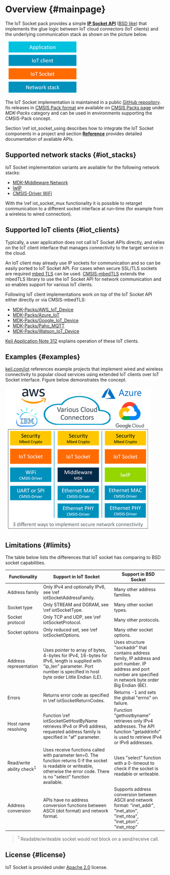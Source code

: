 # Overview {#mainpage}

The IoT Socket pack provides a simple [**IP Socket API**](./modules.html) ([BSD like](https://en.wikipedia.org/wiki/Berkeley_sockets)) that implements the glue logic between IoT cloud connectors (IoT clients) and the underlying communication stack as shown on the picture below.

![Structure of an IoT application](./images/iot_block_diagram.png)

The IoT Socket implementation is maintained in a public [GitHub repository](https://github.com/MDK-Packs/IoT_Socket). Its releases in [CMSIS Pack format](https://www.open-cmsis-pack.org/) are available on [CMSIS Packs page](https://developer.arm.com/tools-and-software/embedded/cmsis/cmsis-packs) under *MDK-Packs* category and can be used in environments supporting the CMSIS-Pack concept.

Section \ref iot_socket_using describes how to integrate the IoT Socket components in a project and section [**Reference**](./modules.html) provides detailed documentation of available APIs.

## Supported network stacks {#iot_stacks}
IoT Socket implementation variants are available for the following network stacks:
- [MDK-Middleware Network](https://www.keil.com/pack/doc/mw/Network/html/index.html)
- [lwIP](https://en.wikipedia.org/wiki/LwIP)
- [CMSIS-Driver WiFi](https://arm-software.github.io/CMSIS_5/Driver/html/group__wifi__interface__gr.html)

With the \ref iot_socket_mux functionality it is possible to retarget communication to a different socket interface at run-time (for example from a wireless to wired connection).

## Supported IoT clients {#iot_clients}

Typically, a user application does not call IoT Socket APIs directly, and relies on the IoT client interface that manages connectivity to the target service in the cloud.

An IoT client may already use IP sockets for communication and so can be easily ported to IoT Socket API. For cases when secure SSL/TLS sockets are required [mbed TLS](https://www.trustedfirmware.org/projects/mbed-tls/) can be used. [CMSIS-mbedTLS](https://github.com/ARM-software/CMSIS-mbedTLS) extends the mbedTLS library to use the IoT Socket API for network communication and so enables support for various IoT clients.

Following IoT client implementations work on top of the IoT Socket API either directly or via CMSIS-mbedTLS:

- [MDK-Packs/AWS_IoT_Device](https://github.com/MDK-Packs/AWS_IoT_Device)
- [MDK-Packs/Azure_IoT](https://github.com/MDK-Packs/Azure_IoT)
- [MDK-Packs/Google_IoT_Device](https://github.com/MDK-Packs/Google_IoT_Device)
- [MDK-Packs/Paho_MQTT](https://github.com/MDK-Packs/Paho_MQTT)
- [MDK-Packs/Watson_IoT_Device](https://github.com/MDK-Packs/Watson_IoT_Device)

[Keil Application Note 312](https://developer.arm.com/documentation/kan312) explains operation of these IoT clients.

## Examples {#examples}

[keil.com/iot](https://www2.keil.com/iot) references example projects that implement wired and wireless connectivity to popular cloud services using extended IoT clients over IoT Socket interface. Figure below demonstrates the concept.

![Examples of IoT applications](./images/iot_examples.png)

## Limitations {#limits}

The table below lists the differences that IoT socket has comparing to BSD socket capabilities.

|Functionality     | Support in IoT Socket  | Support in BSD Socket
|------------------|------------------------|-------------------
| Address family   | Only IPv4 and optionally IPv6, see \ref iotSocketAddressFamily. | Many other address families.
| Socket type      | Only STREAM and DGRAM, see \ref iotSocketType.   | Many other socket types.
| Socket protocol  | Only TCP and UDP, see \ref iotSocketProtocol.    | Many other protocols.
| Socket options   | Only reduced set, see \ref iotSocketOptions.     | Many other socket options.
| Address representation | Uses pointer to array of bytes, 4-bytes for IPv4, 16-bytes for IPv6, length is supplied with "ip_len" parameter. Port number is specified in host byte order Little Endian (LE). | Uses structure "sockaddr" that contains address family, IP address and port number. IP address and port number are specified in network byte order Big Endian (BE).
| Errors   | Returns error code as specified in \ref iotSocketReturnCodes.  | Returns -1 and sets the global "errno" on failure.
| Host name resolving   | Function \ref iotSocketGetHostByName retrieves IPv4 or IPv6 address, requested address family is specified in "af" parameter. | Function "gethostbyname" retrieves only IPv4 addresses. The API function "getaddrinfo" is used to retrieve IPv4 or IPv6 addresses.
| Read/write ability check<sup>1</sup> | Uses receive functions called with parameter len=0. The function returns 0 if the socket is readable or writeable, otherwise the error code. There is no "select" function available. | Uses "select" function with a 0-timeout to check if the socket is readable or writeable.
| Address conversion | APIs have no address conversion functions between ASCII (dot format) and network format.    | Supports address conversion between ASCII and network format: "inet_addr", "inet_aton", "inet_ntoa", "inet_pton", "inet_ntop"

> <sup>1</sup> Readable/writeable socket would not block on a send/receive call.

## License {#license}

IoT Socket is provided under [Apache 2.0](https://opensource.org/license/apache-2-0) license.
